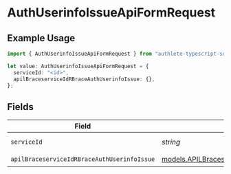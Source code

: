 # AuthUserinfoIssueApiFormRequest

## Example Usage

```typescript
import { AuthUserinfoIssueApiFormRequest } from "authlete-typescript-sdk/models/operations";

let value: AuthUserinfoIssueApiFormRequest = {
  serviceId: "<id>",
  apilBraceserviceIdRBraceAuthUserinfoIssue: {},
};
```

## Fields

| Field                                                                                                         | Type                                                                                                          | Required                                                                                                      | Description                                                                                                   |
| ------------------------------------------------------------------------------------------------------------- | ------------------------------------------------------------------------------------------------------------- | ------------------------------------------------------------------------------------------------------------- | ------------------------------------------------------------------------------------------------------------- |
| `serviceId`                                                                                                   | *string*                                                                                                      | :heavy_check_mark:                                                                                            | A service ID.                                                                                                 |
| `apilBraceserviceIdRBraceAuthUserinfoIssue`                                                                   | [models.APILBraceserviceIdRBraceAuthUserinfoIssue](../../models/apilbraceserviceidrbraceauthuserinfoissue.md) | :heavy_check_mark:                                                                                            | N/A                                                                                                           |